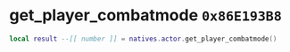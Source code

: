 # get_player_combatmode `0x86E193B8`

```lua
local result --[[ number ]] = natives.actor.get_player_combatmode()
```